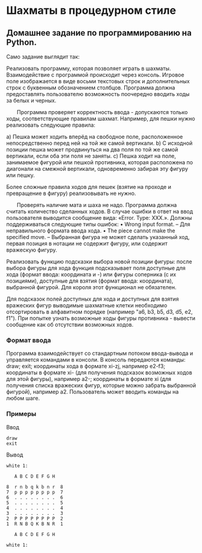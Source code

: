 # Шахматы в процедурном стиле
## Домашнее задание по программированию на Python.
Само задание выглядит так:

Реализовать программу, которая позволяет играть в шахматы. Взаимодействие с программой происходит через консоль. Игровое поле изображается в виде восьми текстовых строк и дополнительных строк с буквенным обозначением столбцов. Программа должна предоставлять пользователю возможность поочередно вводить ходы за белых и черных.

  Программа проверяет корректность ввода - допускаются только ходы, соответствующие правилам шахмат. Например, для пешки нужно реализовать следующие правила:

a) Пешка может ходить вперёд на свободное поле, расположенное непосредственно перед ней на той же самой вертикали.
b) С исходной позиции пешка может продвинуться на два поля по той же самой вертикали, если оба эти поля не заняты.
c) Пешка ходит на поле, занимаемое фигурой или пешкой противника, которая расположена по диагонали на смежной вертикали, одновременно забирая эту фигуру или пешку.

Более сложные правила ходов для пешек (взятие на проходе и превращение в фигуру) реализовывать не нужно.

  Проверять наличие мата и шаха не надо. Программа должна считать количество сделанных ходов. В случае ошибки в ответ на ввод пользователя выводится сообщение вида: «Error. Type: ХХХ.». Должны поддерживаться следующие типы ошибок:
• Wrong input format. – Для неправильного формата ввода хода.
• The piece cannot make the specified move. – Выбранная фигура не может сделать указанный ход, первая позиция в нотации не содержит фигуру, или содержит вражескую фигуру.

Реализовать функцию подсказки выбора новой позиции фигуры: после выбора фигуры для хода функция подсказывает поля доступные для хода (формат ввода: координата и -) или фигуры соперника (с их позициями), доступные для взятия (формат ввода: координата), выбранной фигурой. Для короля этот функционал не обязателен.

Для подсказок полей доступных для хода и доступных для взятия вражеских фигур выводимые шахматные клетки необходимо отсортировать в алфавитном порядке (например "a6, b3, b5, d3, d5, e2, f1"). При попытке узнать возможные ходы фигуры противника - вывести сообщение как об отсутствии возможных ходов.

### Формат ввода
Программа взаимодействует со стандартным потоком ввода-вывода и управляется командами в консоли. В консоль передаются команды: draw; exit; координаты хода в формате xi-zj, например e2-f3; координаты в формате xi- (для получения подсказок возможных ходов для этой фигуры), например a2-; координаты в формате xi (для получения списка вражеских фигур, которые можно забрать выбранной фигурой), например a2. Пользователь может вводить команды на любом шаге.

### Примеры
Ввод
```
draw
exit
```
Вывод
```
white 1:

   A B C D E F G H

8  r n b q k b n r  8
7  p p p p p p p p  7
6  . . . . . . . .  6
5  . . . . . . . .  5
4  . . . . . . . .  4
3  . . . . . . . .  3
2  P P P P P P P P  2
1  R N B Q K B N R  1

   A B C D E F G H

white 1:
```


